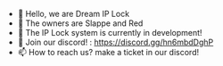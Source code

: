 - 👋 Hello, we are Dream IP Lock
- 👀 The owners are Slappe and Red
- 🌱 The IP Lock system is currently in development!
- 💞️ Join our discord! : https://discord.gg/hn6mbdDghP
- 📫 How to reach us? make a ticket in our discord!
